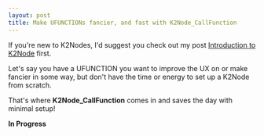 ```yaml
---
layout: post
title: Make UFUNCTIONs fancier, and fast with K2Node_CallFunction
---
```


If you're new to K2Nodes, I'd suggest you check out my post [Introduction to K2Node](https://olssondev.github.io/2023-02-13-K2Nodes/) first.

Let's say you have a UFUNCTION you want to improve the UX on or make fancier in some way, but don't have the time or energy to set up a K2Node from scratch.

That's where **K2Node_CallFunction** comes in and saves the day with minimal setup!

**In Progress**